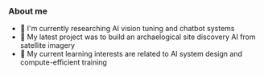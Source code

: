 ### About me

- 📓 I'm currently researching AI vision tuning and chatbot systems
- 🚀 My latest project was to build an archaelogical site discovery AI from satellite imagery
- 🧩 My current learning interests are related to AI system design and compute-efficient training

